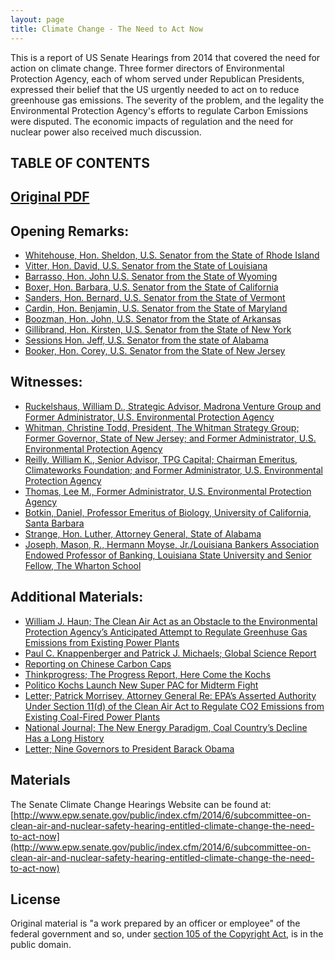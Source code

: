 ```yaml
---
layout: page
title: Climate Change - The Need to Act Now
---
```


This is a report of US Senate Hearings from 2014 that covered the need for action on climate change. Three former directors of Environmental Protection Agency, each of whom served under Republican Presidents, expressed their belief that the US urgently needed to act on to reduce greenhouse gas emissions. The severity of the problem, and the legality the Environmental Protection Agency's efforts to regulate Carbon Emissions were disputed. The economic impacts of regulation and the need for nuclear power also received much discussion.

## TABLE OF CONTENTS

## [Original PDF](https://www.gpo.gov/fdsys/pkg/CHRG-113shrg98181/pdf/CHRG-113shrg98181.pdf)

## Opening Remarks:
  * [Whitehouse, Hon. Sheldon, U.S. Senator from the State of Rhode Island](/climate-action-us-senate-2014/pages/opening-whitehouse)
  * [Vitter, Hon. David, U.S. Senator from the State of Louisiana](/climate-action-us-senate-2014/pages/opening-vitter)
  * [Barrasso, Hon. John U.S. Senator from the State of Wyoming](/climate-action-us-senate-2014/pages/opening-barasso)
  * [Boxer, Hon. Barbara, U.S. Senator from the State of California](/climate-action-us-senate-2014/pages/opening-boxer)  
  * [Sanders, Hon. Bernard, U.S. Senator from the State of Vermont](/climate-action-us-senate-2014/pages/opening-sanders)
  * [Cardin, Hon. Benjamin, U.S. Senator from the State of Maryland](/climate-action-us-senate-2014/pages/opening-cardin)
  * [Boozman, Hon. John, U.S. Senator from the State of Arkansas](/climate-action-us-senate-2014/pages/opening-boozman)
  * [Gillibrand, Hon. Kirsten, U.S. Senator from the State of New York](/climate-action-us-senate-2014/pages/opening-gillibrand)
  * [Sessions Hon. Jeff, U.S. Senator from the state of Alabama](/climate-action-us-senate-2014/pages/opening-sessions)
  * [Booker, Hon. Corey, U.S. Senator from the State of New Jersey](/climate-action-us-senate-2014/pages/opening-inhofe)

## Witnesses:
  * [Ruckelshaus, William D., Strategic Advisor, Madrona Venture Group and Former Administrator, U.S. Environmental Protection Agency](/climate-action-us-senate-2014/pages/witnesses-ruckelshaus)
  * [Whitman, Christine Todd, President, The Whitman Strategy Group; Former Governor, State of New Jersey; and Former Administrator, U.S. Environmental Protection Agency](/climate-action-us-senate-2014/pages/witnesses-whitman)
  * [Reilly, William K., Senior Advisor, TPG Capital; Chairman Emeritus, Climateworks Foundation; and Former Administrator, U.S. Environmental Protection Agency](/climate-action-us-senate-2014/pages/witnesses-reilly)
  * [Thomas, Lee M., Former Administrator, U.S. Environmental Protection Agency](/climate-action-us-senate-2014/pages/witnesses-thomas)
  * [Botkin, Daniel, Professor Emeritus of Biology, University of California, Santa Barbara](/climate-action-us-senate-2014/pages/witnesses-botkin)
  * [Strange, Hon. Luther, Attorney General, State of Alabama](/climate-action-us-senate-2014/pages/witnesses-strange)
  * [Joseph, Mason, R., Hermann Moyse, Jr./Louisiana Bankers Association Endowed Professor of Banking, Louisiana State University and Senior Fellow, The Wharton School](/climate-action-us-senate-2014/pages/witnesses-mason)

## Additional Materials:
  * [William J. Haun; The Clean Air Act as an Obstacle to the Environmental Protection Agency’s Anticipated Attempt to Regulate Greenhuse Gas Emissions from Existing Power Plants](/climate-action-us-senate-2014/pages/materials-haun)
  * [Paul C. Knappenberger and Patrick J. Michaels; Global Science Report](/climate-action-us-senate-2014/pages/materials-knappenberger-epa-math)
  * [Reporting on Chinese Carbon Caps](/climate-action-us-senate-2014/pages/materials-chinese-carbon-cap)
  * [Thinkprogress; The Progress Report, Here Come the Kochs](/climate-action-us-senate-2014/pages/materials-thinkprogress-kochs)    
  * [Politico Kochs Launch New Super PAC for Midterm Fight](/climate-action-us-senate-2014/pages/materials-politico-kochs)
  * [Letter; Patrick Morrisey, Attorney General Re: EPA’s Asserted Authority Under Section 11(d) of the Clean Air Act to Regulate CO2 Emissions from Existing Coal-Fired Power Plants](/climate-action-us-senate-2014/pages/materials-morrisey)
  * [National Journal; The New Energy Paradigm, Coal Country’s Decline Has a Long History](/climate-action-us-senate-2014/pages/materials-coal-country)
  * [Letter; Nine Governors to President Barack Obama](/climate-action-us-senate-2014/pages/materials-governors-letter)

## Materials

The Senate Climate Change Hearings Website can be found at: [http://www.epw.senate.gov/public/index.cfm/2014/6/subcommittee-on-clean-air-and-nuclear-safety-hearing-entitled-climate-change-the-need-to-act-now](http://www.epw.senate.gov/public/index.cfm/2014/6/subcommittee-on-clean-air-and-nuclear-safety-hearing-entitled-climate-change-the-need-to-act-now) 

## License

Original material is "a work prepared by an officer or employee" of the federal government and so, under [section 105 of the Copyright Act](https://www.law.cornell.edu/uscode/text/17/105), is in the public domain.